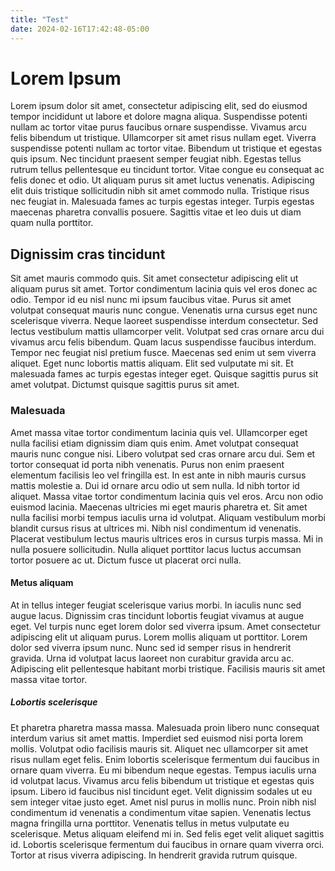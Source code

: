 ```yaml
---
title: "Test"
date: 2024-02-16T17:42:48-05:00
---
```


# Lorem Ipsum

Lorem ipsum dolor sit amet, consectetur adipiscing elit, sed do eiusmod tempor incididunt ut labore et dolore magna aliqua. Suspendisse potenti nullam ac tortor vitae purus faucibus ornare suspendisse. Vivamus arcu felis bibendum ut tristique. Ullamcorper sit amet risus nullam eget. Viverra suspendisse potenti nullam ac tortor vitae. Bibendum ut tristique et egestas quis ipsum. Nec tincidunt praesent semper feugiat nibh. Egestas tellus rutrum tellus pellentesque eu tincidunt tortor. Vitae congue eu consequat ac felis donec et odio. Ut aliquam purus sit amet luctus venenatis. Adipiscing elit duis tristique sollicitudin nibh sit amet commodo nulla. Tristique risus nec feugiat in. Malesuada fames ac turpis egestas integer. Turpis egestas maecenas pharetra convallis posuere. Sagittis vitae et leo duis ut diam quam nulla porttitor.

## Dignissim cras tincidunt

Sit amet mauris commodo quis. Sit amet consectetur adipiscing elit ut aliquam purus sit amet. Tortor condimentum lacinia quis vel eros donec ac odio. Tempor id eu nisl nunc mi ipsum faucibus vitae. Purus sit amet volutpat consequat mauris nunc congue. Venenatis urna cursus eget nunc scelerisque viverra. Neque laoreet suspendisse interdum consectetur. Sed lectus vestibulum mattis ullamcorper velit. Volutpat sed cras ornare arcu dui vivamus arcu felis bibendum. Quam lacus suspendisse faucibus interdum. Tempor nec feugiat nisl pretium fusce. Maecenas sed enim ut sem viverra aliquet. Eget nunc lobortis mattis aliquam. Elit sed vulputate mi sit. Et malesuada fames ac turpis egestas integer eget. Quisque sagittis purus sit amet volutpat. Dictumst quisque sagittis purus sit amet.

### Malesuada

Amet massa vitae tortor condimentum lacinia quis vel. Ullamcorper eget nulla facilisi etiam dignissim diam quis enim. Amet volutpat consequat mauris nunc congue nisi. Libero volutpat sed cras ornare arcu dui. Sem et tortor consequat id porta nibh venenatis. Purus non enim praesent elementum facilisis leo vel fringilla est. In est ante in nibh mauris cursus mattis molestie a. Dui id ornare arcu odio ut sem nulla. Id nibh tortor id aliquet. Massa vitae tortor condimentum lacinia quis vel eros. Arcu non odio euismod lacinia. Maecenas ultricies mi eget mauris pharetra et. Sit amet nulla facilisi morbi tempus iaculis urna id volutpat. Aliquam vestibulum morbi blandit cursus risus at ultrices mi. Nibh nisl condimentum id venenatis. Placerat vestibulum lectus mauris ultrices eros in cursus turpis massa. Mi in nulla posuere sollicitudin. Nulla aliquet porttitor lacus luctus accumsan tortor posuere ac ut. Dictum fusce ut placerat orci nulla.

#### Metus aliquam

At in tellus integer feugiat scelerisque varius morbi. In iaculis nunc sed augue lacus. Dignissim cras tincidunt lobortis feugiat vivamus at augue eget. Vel turpis nunc eget lorem dolor sed viverra ipsum. Amet consectetur adipiscing elit ut aliquam purus. Lorem mollis aliquam ut porttitor. Lorem dolor sed viverra ipsum nunc. Nunc sed id semper risus in hendrerit gravida. Urna id volutpat lacus laoreet non curabitur gravida arcu ac. Adipiscing elit pellentesque habitant morbi tristique. Facilisis mauris sit amet massa vitae tortor.

##### Lobortis scelerisque

Et pharetra pharetra massa massa. Malesuada proin libero nunc consequat interdum varius sit amet mattis. Imperdiet sed euismod nisi porta lorem mollis. Volutpat odio facilisis mauris sit. Aliquet nec ullamcorper sit amet risus nullam eget felis. Enim lobortis scelerisque fermentum dui faucibus in ornare quam viverra. Eu mi bibendum neque egestas. Tempus iaculis urna id volutpat lacus. Vivamus arcu felis bibendum ut tristique et egestas quis ipsum. Libero id faucibus nisl tincidunt eget. Velit dignissim sodales ut eu sem integer vitae justo eget. Amet nisl purus in mollis nunc. Proin nibh nisl condimentum id venenatis a condimentum vitae sapien. Venenatis lectus magna fringilla urna porttitor. Venenatis tellus in metus vulputate eu scelerisque. Metus aliquam eleifend mi in. Sed felis eget velit aliquet sagittis id. Lobortis scelerisque fermentum dui faucibus in ornare quam viverra orci. Tortor at risus viverra adipiscing. In hendrerit gravida rutrum quisque.
